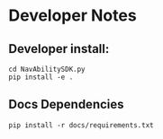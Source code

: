 # Developer Notes

## Developer install:
```
cd NavAbilitySDK.py
pip install -e .
```

## Docs Dependencies

```
pip install -r docs/requirements.txt
```
